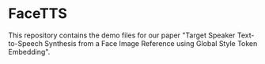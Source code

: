 # FaceTTS
This repository contains the demo files for our paper "Target Speaker Text-to-Speech Synthesis from a Face Image Reference using Global Style Token Embedding".
